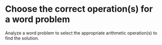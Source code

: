 # Choose the correct operation(s) for a word problem

Analyze a word problem to select the appropriate arithmetic operation(s) to find the solution.
